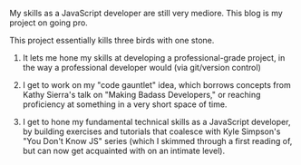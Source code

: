 My skills as a JavaScript developer are still very mediore.  This blog is my project on going pro.


This project essentially kills three birds with one stone.


1. It lets me hone my skills at developing a professional-grade project, in the way a professional developer would (via git/version control)


2. I get to work on my "code gauntlet" idea, which borrows concepts from Kathy Sierra's talk on "Making Badass Developers," or reaching proficiency at something in a very short space of time.


3. I get to hone my fundamental technical skills as a JavaScript developer, by building exercises and tutorials that coalesce with Kyle Simpson's "You Don't Know JS" series (which I skimmed through a first reading of, but can now get acquainted with on an intimate level).
